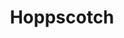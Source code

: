 ---
codehost: https://github.com/https://github.com/hoppscotch/hoppscotch
logohandle: hoppscotchio
sort: hoppscotch
title: Hoppscotch
website: https://hoppscotch.io/
---